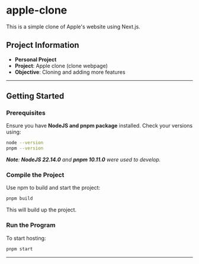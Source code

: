 # apple-clone
This is a simple clone of Apple's website using Next.js.

## Project Information

-   **Personal Project**
-   **Project**: Apple clone (clone webpage)
-   **Objective**: Cloning and adding more features

---

## Getting Started

### Prerequisites

Ensure you have **NodeJS and pnpm package** installed. Check your versions using:

```sh
node --version
pnpm --version
```

<i>**Note**: **NodeJS 22.14.0** and **pnpm 10.11.0** were used to develop.</i>

### Compile the Project

Use npm to build and start the project:

```sh
pnpm build
```

This will build up the project.

### Run the Program

To start hosting:

```sh
pnpm start
```

---

<!-- ## **📌 📂 Project Structure**

This project follows **NextJS standard structure**:

```
app/
├── api/             # API route handlers
├── ask/             # Ask page
├── contexts/        # React contexts (Cache)
├── home/            # Home page
├── result/          # Result page
├── tests/           # Sample inputs
├── ui/              # Pages' components and shared components
├── utils/           # Utility functions/types
├── globals.css      # Global styles
├── icon.png         # Favicon
├── layout.tsx       # Global layout component
└── page.tsx         # Main page entry
```

<i>**Note**: The main page is redirected to home page</i>

---

## Features

-   🕒 Generate schedule with user' settings
-   🤖 AI chatbot support
-   🏙️ Responsive layout
-   ☀️ Theme dark/light mode toggle

---

## Futher Developments

Class database to find backup classes

---

## App Directory Explanations

### api

```
api/
└── ask/             # Ask route
```

The route is used to post question to gemini-2.0-flash model. The API key is saved in .env  
Each question is structured with some information of the project to give expected answer to client.  
Reason using chatbot is to understand the questions in various prompts.  

### ask

```
ask/
├── page.module.tsx  # Ask page styles
└── page.tsx         # Ask page layout
```

The 'messages': 
- Are saved between pages navigation using contexts.
- Are mapped to show the whole conversation.

### contexts

```
contexts/
├── ChatContext.tsx            # Chatbot messages cache
├── CoursesContext.tsx         # Courses input cache
└── SchedulePriorityContext    # User setting cache
```

The contexts folder is used to save states of the client and wrapped in the global layout.
States are saved between pages navigation.

### home

```
home/
├── page.module.tsx  # Home page styles
└── page.tsx         # Home page layout
```

The home page have some local components: SideBar, TextInputBox
And some global components: Footer, RightBar

### result

```
result/
├── page.module.tsx  # Result page styles
└── page.tsx         # Result page layout
```

The result page have some local components: Generate, PriorityBar, ResultDisplay
And some global components: Footer, RightBar

### ui

```
ui/
├── components        # Global components
│   ├── Footer       
│   ├── NavButton     # Navigation button with image
│   ├── RightBar
│   └── ThemeToggle   # Theme toggle button
├── home              # Home local components
│   ├── SideBar       # Course input display
│   └── TextInputBox  # User input field 
└── result            # Result local components
    ├── Generate      # Generate button
    ├── PriorityBar   # User setting field
    └── ResultDisplay # Schedule display
```

- Footer: Showing info of the team
- NavButton: Resuable image button using Link of NextJS
- RightBar: Access Ask page (Chatbot), watch tutorial, change theme light
- ThemeToggle: Button to change theme dark/light

- SideBar: Show the courses have been read (input) sucessfully, 'courses' is a saved state using CoursesContext
- TextInputBox: User input text field (for pasting) with instruction as placeholder.

- Generate: The generate button to trigger getSchedule in actions and set the result to 'schedule' (a global state in result page to be used in ResultDisplay) using setSchedule.
- PriorityBar: The box of buttons to set priorities for days in week for user.
- ResultDisplay: The table of filled matrix to show the current schedule.

### utils

```
utils/
├── actions.ts       # Functions called by client
├── data.ts          # Functions for processing data
├── hooks.ts         # Hooks for user settings
└── types.ts         # Types for data processing
```

The actions.ts contains:
- addCourse: Transform and save the course from user input to the global states in data.ts (i.e: classes_nonlab, classes_lab,...).
- removeCourse: Remove the course from global states in data.ts.
- getSchedule: Return the schedule as filled matrix.
- getSchedulePriority: Return the formatted priority from raw priority strings.

The data.ts contains:
- formattingInput: Extracts and cleans up individual course registration blocks from a raw input string.
- getClassesList: Parses the formatted data string to extract a list of classes in a standardized string format.
- getClassNonLab: Parses and formats a non-lab class block into a string of (course id, group class code, student count, day of week, time range, room)
- getClassLab: Parses a lab class string and returns a formatted string containing both main and lab class details including day, time, and room.
- parseClassString: Converts a class string (from getClassLab or getClassNonLab) into a structured Class[] object.
- shuffleArray: Randomly shuffles an array. Useful before prioritizing classes to avoid bias from original ordering.
- prioritizeClasses: Sorts classes by preferred times and days using a schedulePriority object that specifies time blocks ranked per weekday.
- getClassesFromCourse: Filters classes by course ID, shuffles them, then prioritizes based on schedule preferences.
- fillClasses: Attempts to fill the schedule grid with one of the available classes, avoiding time conflicts. Modifies the schedule in place.

The hooks.ts contains:
- useSchedulePriority: Separated for cleaner code and used in SchedulePriorityContext

The types.ts contains:
- Class
- SchedulePriority
- SchedulePriorityStrings
- useSchedulePriorityProps

### layout

The global layout includes global components: Footer, RightBar and children.
The 'children' is wrapped with contexts to cache.

### page
Redirect to Home page -->